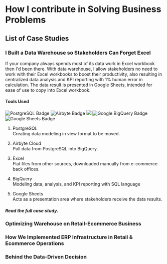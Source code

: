 # How I contribute in Solving Business Problems

## List of Case Studies

### I Built a Data Warehouse so Stakeholders Can Forget Excel
If your company always spends most of its data work in Excel workbook then I'd been there. With data warehouse, I allow stakeholders no need to work with their Excel workbooks to boost their productivity, 
also resulting in centralized data analysis and KPI reporting with 1% human error in calculation. The data result is presented in Google Sheets, intended for ease of use to copy into Excel workbook.</br>

#### Tools Used
![PostgreSQL Badge](https://img.shields.io/badge/PostgreSQL-4169E1?logo=postgresql&logoColor=fff&style=flat-square)
![Airbyte Badge](https://img.shields.io/badge/Airbyte-615EFF?logo=airbyte&logoColor=fff&style=flat-square)
<img src="https://img.shields.io/badge/-Microsoft Excel-217346?style=flat&logo=microsoftexcel&logoColor=white"/>
![Google BigQuery Badge](https://img.shields.io/badge/Google%20BigQuery-669DF6?logo=googlebigquery&logoColor=fff&style=flat-square)
![Google Sheets Badge](https://img.shields.io/badge/Google%20Sheets-34A853?logo=googlesheets&logoColor=fff&style=flat-square)


1. PostgreSQL </br>
Creating data modeling in view format to be moved.

2. Airbyte Cloud </br>
Pull data from PostgreSQL into BigQuery.

3. Excel </br>
Flat files from other sources, downloaded manually from e-commerce back offices.  

4. BigQuery </br>
Modeling data, analysis, and KPI reporting with SQL language

5. Google Sheets </br>
Acts as a presentation area where stakeholders receive the data results.

##### Read the full case study.


### Optimizing Warehouse on Retail-Ecommerce Business
### How We Implemented ERP Infrastructure in Retail & Ecommerce Operations
### Behind the Data-Driven Decision
